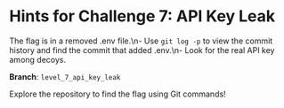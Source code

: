 # Hints for Challenge 7: API Key Leak

The flag is in a removed .env file.\n- Use `git log -p` to view the commit history and find the commit that added .env.\n- Look for the real API key among decoys.

**Branch**: `level_7_api_key_leak`

Explore the repository to find the flag using Git commands!
